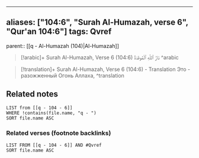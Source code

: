 
---
aliases: ["104:6", "Surah Al-Humazah, verse 6", "Qur'an 104:6"]
tags: Qvref
---

parent:: [[q - Al-Humazah (104)|Al-Humazah]]

> [!arabic]+ Surah Al-Humazah, Verse 6 (104:6)
> <span class="quran-arabic">نَارُ ٱللَّهِ ٱلْمُوقَدَةُ</span>
^arabic

> [!translation]+ Surah Al-Humazah, Verse 6 (104:6) - Translation
> Это - разожженный Огонь Аллаха,
^translation



## Related notes
```dataview
LIST from [[q - 104 - 6]]
WHERE !contains(file.name, "q - ")
SORT file.name ASC
```

### Related verses (footnote backlinks)
```dataview
LIST FROM [[q - 104 - 6]] AND #Qvref
SORT file.name ASC
```

